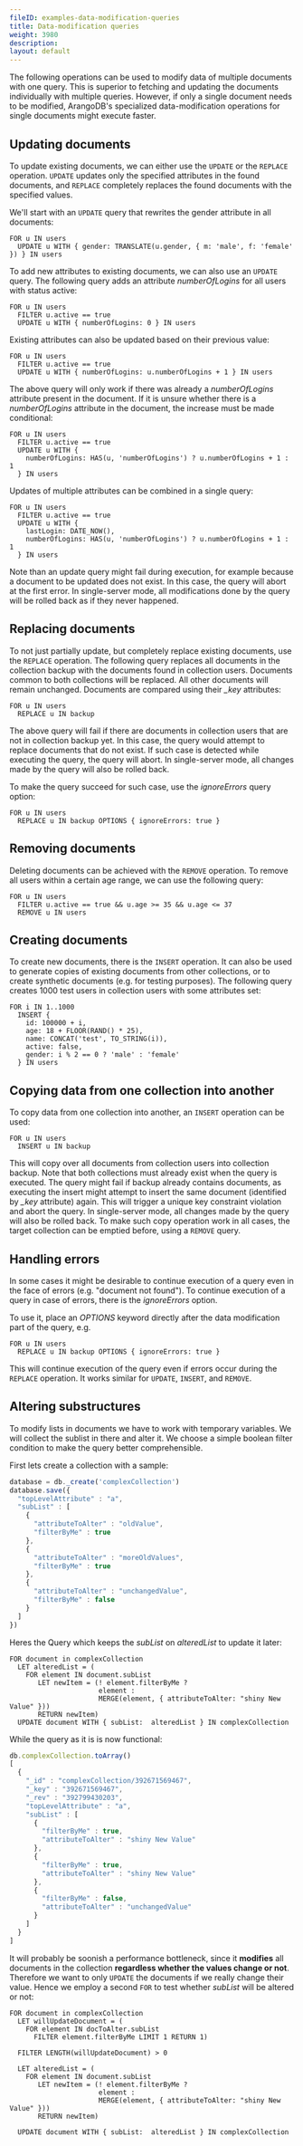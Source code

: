```yaml
---
fileID: examples-data-modification-queries
title: Data-modification queries
weight: 3980
description: 
layout: default
---
```

The following operations can be used to modify data of multiple documents
with one query. This is superior to fetching and updating the documents individually
with multiple queries. However, if only a single document needs to be modified,
ArangoDB's specialized data-modification operations for single documents
might execute faster.

## Updating documents

To update existing documents, we can either use the `UPDATE` or the `REPLACE`
operation. `UPDATE` updates only the specified attributes in the found documents,
and `REPLACE` completely replaces the found documents with the specified values.

We'll start with an `UPDATE` query that rewrites the gender attribute in all
documents:

```aql
FOR u IN users
  UPDATE u WITH { gender: TRANSLATE(u.gender, { m: 'male', f: 'female' }) } IN users
```

To add new attributes to existing documents, we can also use an `UPDATE` query.
The following query adds an attribute *numberOfLogins* for all users with status
active:

```aql
FOR u IN users
  FILTER u.active == true
  UPDATE u WITH { numberOfLogins: 0 } IN users
```

Existing attributes can also be updated based on their previous value:

```aql
FOR u IN users
  FILTER u.active == true
  UPDATE u WITH { numberOfLogins: u.numberOfLogins + 1 } IN users
```

The above query will only work if there was already a *numberOfLogins* attribute
present in the document. If it is unsure whether there is a *numberOfLogins*
attribute in the document, the increase must be made conditional:

```aql
FOR u IN users
  FILTER u.active == true
  UPDATE u WITH {
    numberOfLogins: HAS(u, 'numberOfLogins') ? u.numberOfLogins + 1 : 1
  } IN users
```

Updates of multiple attributes can be combined in a single query:

```aql
FOR u IN users
  FILTER u.active == true
  UPDATE u WITH {
    lastLogin: DATE_NOW(),
    numberOfLogins: HAS(u, 'numberOfLogins') ? u.numberOfLogins + 1 : 1
  } IN users
```

Note than an update query might fail during execution, for example because a
document to be updated does not exist. In this case, the query will abort at
the first error. In single-server mode, all modifications done by the query will
be rolled back as if they never happened.


## Replacing documents

To not just partially update, but completely replace existing documents, use
the `REPLACE` operation.
The following query replaces all documents in the collection backup with
the documents found in collection users. Documents common to both
collections will be replaced. All other documents will remain unchanged.
Documents are compared using their *_key* attributes:

```aql
FOR u IN users
  REPLACE u IN backup
```

The above query will fail if there are documents in collection users that are
not in collection backup yet. In this case, the query would attempt to replace
documents that do not exist. If such case is detected while executing the query,
the query will abort. In single-server mode, all changes made by the query will
also be rolled back.

To make the query succeed for such case, use the *ignoreErrors* query option:

```aql
FOR u IN users
  REPLACE u IN backup OPTIONS { ignoreErrors: true }
```


## Removing documents

Deleting documents can be achieved with the `REMOVE` operation.
To remove all users within a certain age range, we can use the following query:

```aql
FOR u IN users
  FILTER u.active == true && u.age >= 35 && u.age <= 37
  REMOVE u IN users
```


## Creating documents

To create new documents, there is the `INSERT` operation.
It can also be used to generate copies of existing documents from other collections,
or to create synthetic documents (e.g. for testing purposes). The following
query creates 1000 test users in collection users with some attributes set:

```aql
FOR i IN 1..1000
  INSERT {
    id: 100000 + i,
    age: 18 + FLOOR(RAND() * 25),
    name: CONCAT('test', TO_STRING(i)),
    active: false,
    gender: i % 2 == 0 ? 'male' : 'female'
  } IN users
```


## Copying data from one collection into another

To copy data from one collection into another, an `INSERT` operation can be
used:

```aql
FOR u IN users
  INSERT u IN backup
```

This will copy over all documents from collection users into collection
backup. Note that both collections must already exist when the query is
executed. The query might fail if backup already contains documents, as
executing the insert might attempt to insert the same document (identified
by *_key* attribute) again. This will trigger a unique key constraint violation
and abort the query. In single-server mode, all changes made by the query
will also be rolled back.
To make such copy operation work in all cases, the target collection can
be emptied before, using a `REMOVE` query.


## Handling errors

In some cases it might be desirable to continue execution of a query even in
the face of errors (e.g. "document not found"). To continue execution of a
query in case of errors, there is the *ignoreErrors* option.

To use it, place an *OPTIONS* keyword directly after the data modification
part of the query, e.g.

```aql
FOR u IN users
  REPLACE u IN backup OPTIONS { ignoreErrors: true }
```

This will continue execution of the query even if errors occur during the
`REPLACE` operation. It works similar for `UPDATE`, `INSERT`, and `REMOVE`.


## Altering substructures

To modify lists in documents we have to work with temporary variables.
We will collect the sublist in there and alter it. We choose a simple
boolean filter condition to make the query better comprehensible.

First lets create a collection with a sample:

```js
database = db._create('complexCollection')
database.save({
  "topLevelAttribute" : "a",
  "subList" : [
    {
      "attributeToAlter" : "oldValue",
      "filterByMe" : true
    },
    {
      "attributeToAlter" : "moreOldValues",
      "filterByMe" : true
    },
    {
      "attributeToAlter" : "unchangedValue",
      "filterByMe" : false
    }
  ]
})
```

Heres the Query which keeps the *subList* on *alteredList* to update it later:

```aql
FOR document in complexCollection
  LET alteredList = (
    FOR element IN document.subList
       LET newItem = (! element.filterByMe ?
                      element :
                      MERGE(element, { attributeToAlter: "shiny New Value" }))
       RETURN newItem)
  UPDATE document WITH { subList:  alteredList } IN complexCollection
```

While the query as it is is now functional:

```js
db.complexCollection.toArray()
[
  {
    "_id" : "complexCollection/392671569467",
    "_key" : "392671569467",
    "_rev" : "392799430203",
    "topLevelAttribute" : "a",
    "subList" : [
      {
        "filterByMe" : true,
        "attributeToAlter" : "shiny New Value"
      },
      {
        "filterByMe" : true,
        "attributeToAlter" : "shiny New Value"
      },
      {
        "filterByMe" : false,
        "attributeToAlter" : "unchangedValue"
      }
    ]
  }
]
```

It will probably be soonish a performance bottleneck, since it **modifies**
all documents in the collection **regardless whether the values change or not**.
Therefore we want to only `UPDATE` the documents if we really change their value.
Hence we employ a second `FOR` to test whether *subList* will be altered or not:

```aql
FOR document in complexCollection
  LET willUpdateDocument = (
    FOR element IN docToAlter.subList
      FILTER element.filterByMe LIMIT 1 RETURN 1)

  FILTER LENGTH(willUpdateDocument) > 0

  LET alteredList = (
    FOR element IN document.subList
       LET newItem = (! element.filterByMe ?
                      element :
                      MERGE(element, { attributeToAlter: "shiny New Value" }))
       RETURN newItem)

  UPDATE document WITH { subList:  alteredList } IN complexCollection
```
